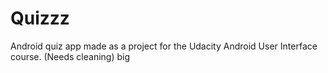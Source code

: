 # Quizzz
Android quiz app made as a project for the Udacity Android User Interface course. (Needs cleaning)
big
